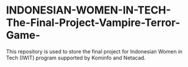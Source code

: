 # INDONESIAN-WOMEN-IN-TECH-The-Final-Project-Vampire-Terror-Game-
This repository is used to store the final project for Indonesian Women in Tech (IWIT) program supported by Kominfo and Netacad.
